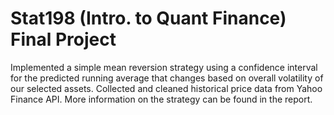 # Stat198 (Intro. to Quant Finance) Final Project

Implemented a simple mean reversion strategy using a confidence interval for the predicted running average that changes based on overall volatility of our selected assets. Collected and cleaned historical price data from Yahoo Finance API. More information on the strategy can be found in the report.
